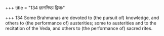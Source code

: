 +++
title = "134 ज्ञाननिष्ठा द्विजाः"

+++
134	Some Brahmanas are devoted to (the pursuit of) knowledge, and others to (the performance of) austerities; some to austerities and to the recitation of the Veda, and others to (the performance of) sacred rites.
